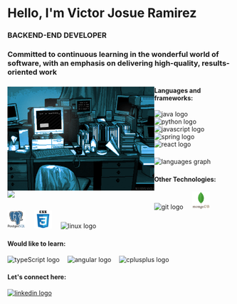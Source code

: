 <h1 align="left">Hello, I'm Victor Josue Ramirez</h1>
<h3 align="left">BACKEND-END DEVELOPER</h3>
<h3 align="left">Committed to continuous learning in the wonderful world of software, with an emphasis on delivering high-quality, results-oriented work</h3>

###

  <img width="330"  align="left" src="https://github.com/virez001/gift/raw/main/7k5e.gifv"/>

<div align="left" >
  <h4>Languages and frameworks:</h4>
  <img src="https://cdn.jsdelivr.net/gh/devicons/devicon/icons/java/java-original.svg" height="40" alt="java logo"  />
  <img width="12" />
  <img src="https://cdn.jsdelivr.net/gh/devicons/devicon/icons/python/python-original.svg" height="40" alt="python logo"/>
  <img width="12" />
  <img src="https://cdn.jsdelivr.net/gh/devicons/devicon/icons/javascript/javascript-original.svg" height="40" alt="javascript logo"  />
  <img width="12" />
  <img src="https://cdn.jsdelivr.net/gh/devicons/devicon/icons/spring/spring-original.svg" height="40" alt="spring logo"  />
  <img width="12" />
  <img src="https://cdn.jsdelivr.net/gh/devicons/devicon/icons/react/react-original.svg" height="40" alt="react logo" "  />
</div>

###

<div align="left">
  <img  margin-right="20px" src="https://github-readme-stats.vercel.app/api/top-langs?username=victorjoss&locale=en&hide_title=true&layout=compact&card_width=320&langs_count=5&theme=radical&hide_border=true&order=2" height="130" alt="languages graph"  />
</div>

###


###

<img width="330" align="left" src="https://i.pinimg.com/originals/86/89/35/8689354293f1da6123c561184a99a4c8.png"  />

###

<div align="left">
  <h4>Other Technologies:</h4>
  <img src="https://cdn.jsdelivr.net/gh/devicons/devicon/icons/git/git-original.svg" height="40" alt="git logo"  />
  <img width="12" />
  <img src="https://raw.githubusercontent.com/devicons/devicon/v2.15.1/icons/mongodb/mongodb-original-wordmark.svg" height="40" alt="mysql logo"  />
  <img width="12" />
  <img src="https://raw.githubusercontent.com/devicons/devicon/v2.15.1/icons/postgresql/postgresql-original-wordmark.svg" height="40" alt="PostgresSQL logo"  />
  <img width="12" />
  <img src="https://raw.githubusercontent.com/devicons/devicon/v2.15.1/icons/css3/css3-original-wordmark.svg" height="40" alt="Css3 logo"  />
   <img width="12" />
  <img src="https://cdn.jsdelivr.net/gh/devicons/devicon/icons/linux/linux-original.svg" height="40" alt="linux logo"  />
</div>

###

<div align="left">
  <h4 >Would like to learn:</h4>
  <img src="https://cdn.jsdelivr.net/gh/devicons/devicon/icons/typescript/typescript-plain.svg" height="40" alt="typeScript logo"  />
  <img width="10" />
  <img src="https://cdn.jsdelivr.net/gh/devicons/devicon/icons/angularjs/angularjs-plain.svg" height="40" alt="angular logo"  />
  <img width="10" />
  <img src="https://cdn.jsdelivr.net/gh/devicons/devicon/icons/cplusplus/cplusplus-original.svg" height="40" alt="cplusplus logo"  />
</div>

###

<div align="centr">
  <h4>Let's connect here:</h4>
  <a href="https://www.linkedin.com/in/victor-josu%C3%A9-ramirez-garc%C3%ADa-899bb81a6/" target="_blank" rel="noopener">
    <img src="https://img.shields.io/badge/LinkedIn-0A66C2?logo=linkedin&logoColor=white&style=for-the-badge" height="30" alt="linkedin logo"  />
  </a>
</div>

###
